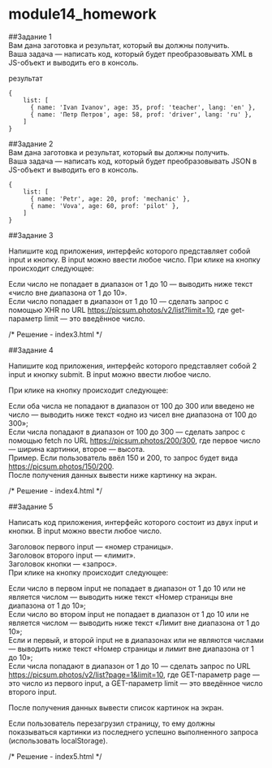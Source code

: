 # module14_homework  
##Задание 1  
Вам дана заготовка и результат, который вы должны получить.   
Ваша задача — написать код, который будет преобразовывать XML в JS-объект и выводить его в консоль.  

результат  
```
{  
    list: [
      { name: 'Ivan Ivanov', age: 35, prof: 'teacher', lang: 'en' },
      { name: 'Петр Петров', age: 58, prof: 'driver', lang: 'ru' },
    ]  
}
```



##Задание 2  
Вам дана заготовка и результат, который вы должны получить.  
Ваша задача — написать код, который будет преобразовывать JSON в JS-объект и выводить его в консоль.  

```
{  
    list: [  
      { name: 'Petr', age: 20, prof: 'mechanic' },  
      { name: 'Vova', age: 60, prof: 'pilot' },  
    ]  
}  
```  



##Задание 3  
  
Напишите код приложения, интерфейс которого представляет собой input и кнопку. В input можно ввести любое число. При клике на кнопку происходит следующее:  
  
Если число не попадает в диапазон от 1 до 10 — выводить ниже текст «число вне диапазона от 1 до 10».  
Если число попадает в диапазон от 1 до 10 — сделать запрос c помощью XHR по URL https://picsum.photos/v2/list?limit=10, где get-параметр limit — это введённое число.  
  
/* Решение - index3.html */  

 
 
##Задание 4  
   
Напишите код приложения, интерфейс которого представляет собой 2 input и кнопку submit. В input можно ввести любое число.  
   
При клике на кнопку происходит следующее:  
  
Если оба числа не попадают в диапазон от 100 до 300 или введено не число — выводить ниже текст «одно из чисел вне диапазона от 100 до 300»;  
Если числа попадают в диапазон от 100 до 300 — сделать запрос c помощью fetch по URL https://picsum.photos/200/300, где первое число — ширина картинки, второе — высота.  
Пример. Если пользователь ввёл 150 и 200, то запрос будет вида https://picsum.photos/150/200.  
После получения данных вывести ниже картинку на экран.  
  
/* Решение - index4.html */  



##Задание 5  
  
Написать код приложения, интерфейс которого состоит из двух input и кнопки. В input можно ввести любое число.  
  
Заголовок первого input — «номер страницы».  
Заголовок второго input — «лимит».  
Заголовок кнопки — «запрос».  
При клике на кнопку происходит следующее:  
  
Если число в первом input не попадает в диапазон от 1 до 10 или не является числом — выводить ниже текст «Номер страницы вне диапазона от 1 до 10»;  
Если число во втором input не попадает в диапазон от 1 до 10 или не является числом — выводить ниже текст «Лимит вне диапазона от 1 до 10»;  
Если и первый, и второй input не в диапазонах или не являются числами — выводить ниже текст «Номер страницы и лимит вне диапазона от 1 до 10»;  
Если числа попадают в диапазон от 1 до 10 — сделать запрос по URL https://picsum.photos/v2/list?page=1&limit=10, где GET-параметр page — это число из первого input, а GET-параметр limit — это введённое число второго input.  
  
После получения данных вывести список картинок на экран.  
  
Если пользователь перезагрузил страницу, то ему должны показываться картинки из последнего успешно выполненного запроса (использовать localStorage).   
  
/* Решение - index5.html */  
